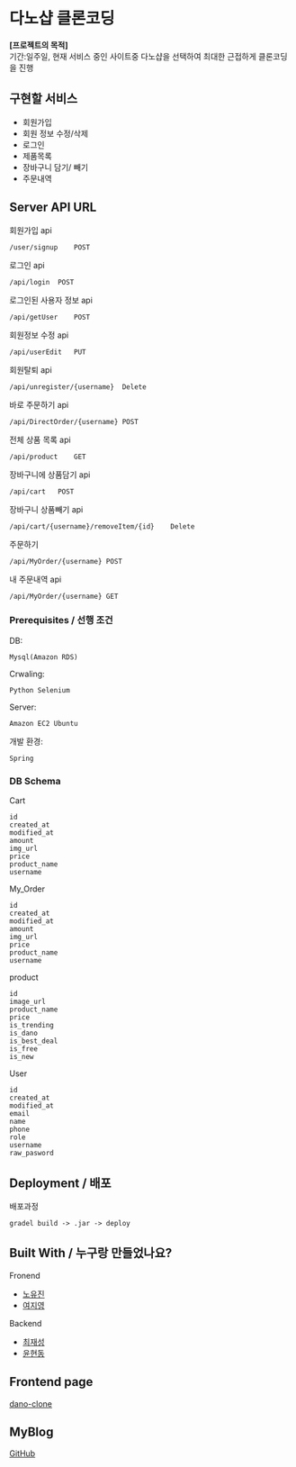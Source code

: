 # 다노샵 클론코딩

**[프로젝트의 목적]**  
기간:일주일, 현재 서비스 중인 사이트중 다노샵을 선택하여 최대한 근접하게 클론코딩을 진행

## 구현할 서비스

* 회원가입
* 회원 정보 수정/삭제
* 로그인
* 제품목록
* 장바구니 담기/ 빼기
* 주문내역

## Server API URL

회원가입 api
```
/user/signup	POST
```

로그인 api
```
/api/login	POST
```

로그인된 사용자 정보 api
```
/api/getUser	POST
```

회원정보 수정 api
```
/api/userEdit	PUT
```

회원탈퇴 api
```
/api/unregister/{username}	Delete
```

바로 주문하기 api
```
/api/DirectOrder/{username}	POST
```

전체 상품 목록 api
```
/api/product	GET
```

장바구니에 상품담기 api
```
/api/cart	POST
```

장바구니 상품빼기 api
```
/api/cart/{username}/removeItem/{id}	Delete
```

주문하기
```
/api/MyOrder/{username}	POST
```

내 주문내역 api
```
/api/MyOrder/{username}	GET
```

### Prerequisites / 선행 조건

DB:

```
Mysql(Amazon RDS)
```

Crwaling:

```
Python Selenium
```

Server:

```
Amazon EC2 Ubuntu
```

개발 환경:
```
Spring
```

### DB Schema

Cart
```
id
created_at
modified_at
amount
img_url
price
product_name
username
```

My_Order
```
id
created_at
modified_at
amount
img_url
price
product_name
username
```

product
```
id
image_url
product_name
price
is_trending
is_dano
is_best_deal
is_free
is_new
```

User
```
id
created_at
modified_at
email
name
phone
role
username
raw_pasword
```

## Deployment / 배포

배포과정
```
gradel build -> .jar -> deploy
```

## Built With / 누구랑 만들었나요?
Fronend
* [노유진](https://github.com/noh-yj)
* [여지영](https://github.com/Jennayeo)

Backend
* [최재성](https://github.com/unkwn22)
* [윤현동](https://github.com/rincher)

## Frontend page
[dano-clone](https://github.com/noh-yj/dano-clone)

## MyBlog
[GitHub](https://hyundong-yoon3.tistory.com/category/%ED%95%AD%ED%95%B499%20-%20%ED%81%B4%EB%A1%A0%EC%BD%94%EB%94%A9%20%EB%8B%A4%EB%85%B8%EC%83%B5)
